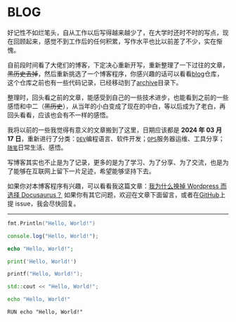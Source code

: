 # BLOG

好记性不如烂笔头，自从工作以后写得越来越少了，在大学时还时不时的写点，现在回顾起来，感觉不到工作后的任何积累，写作水平也比以前差了不少，实在惭愧。

自前段时间看了大佬们的博客，下定决心重新开写，重新整理了一下过往的文章，~~黑历史去掉~~，然后重新挑选了一个博客程序，你感兴趣的话可以看看[blog](https://github.com/codfrm/blog)仓库，这个仓库之前也有一些代码记录，已经移动到了[archive](./archive)目录下。

整理时，回头看之前的文章，能感受到自己的一些技术进步，也能看到之前的一些感悟和中二（~~黑历史~~），从当年的小白变成了现在的中白，等以后成为了老白，再回头看看，应该也会有不一样的感悟。

我将以前的一些我觉得有意义的文章搬到了这里，日期应该都是 **2024 年 03 月 17 日**，重新进行了分类：[`DEV`](./docs/dev/)编程语言、软件开发；[`OPS`](./docs/ops/)服务器运维、工具分享；[`随笔`](./docs/note/)日常生活、感悟。

写博客其实也不止是为了记录，更多的是为了学习、为了分享、为了交流，也是为了能够在互联网上留下一片足迹，希望能够坚持下去。

如果你对本博客程序有兴趣，可以看看我这篇文章：[我为什么换掉 Wordpress 而选择 Docusaurus？](./docs/note/为什么换掉Wordpress.md)
如果你有其它问题，欢迎在文章下面留言，或者在[GitHub](https://github.com/codfrm/blog)上提 issue，我会尽快回复。

---

```go title="main.go"
fmt.Println("Hello, World!")
```

```ts title="main.ts"
console.log("Hello, World!");
```

```php title="main.php"
echo "Hello, World!";
```

```python title="main.py"
print('Hello, World!')
```

```c title="main.c"
printf("Hello, World!");
```

```cpp title="main.cpp"
std::cout << "Hello, World!";
```

```bash title="main.sh"
echo "Hello, World!"
```

```docker title="Dockerfile"
RUN echo "Hello, World!"
```
